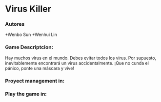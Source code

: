 # Virus Killer

### Autores
+Wenbo Sun
+Wenhui Lin

### Game Descriptcion:
Hay muchos virus en el mundo. Debes evitar todos los virus. Por supuesto, inevitablemente encontrará un virus accidentalmente. ¡Que no cunda el pánico, ponte una máscara y vive!

### Proyect management in: 

[Github]: https://github.com/7Mumu/7Mumu.github.io	"sb"

### Play the game in:

[Virus Killer]: https://7mumu.github.io/

